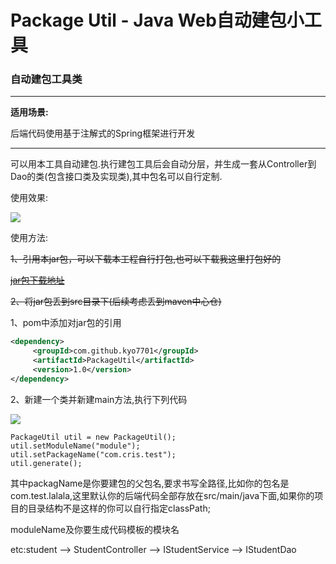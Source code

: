 # Package Util - Java Web自动建包小工具

### 自动建包工具类

---
**适用场景:**

后端代码使用基于注解式的Spring框架进行开发

---

可以用本工具自动建包.执行建包工具后会自动分层，并生成一套从Controller到Dao的类(包含接口类及实现类),其中包名可以自行定制.

使用效果:

![](http://7xwp5w.com1.z0.glb.clouddn.com/packageUtil%E6%95%88%E6%9E%9C%E5%9B%BE.png)

使用方法:

<del>1、引用本jar包，可以下载本工程自行打包,也可以下载我这里打包好的

<del>[jar包下载地址](http://7xwp5w.com1.z0.glb.clouddn.com/PackageUtil.jar)

<del>2、将jar包丢到src目录下(后续考虑丢到maven中心仓)

1、pom中添加对jar包的引用

```xml
<dependency>
     <groupId>com.github.kyo7701</groupId>
     <artifactId>PackageUtil</artifactId>
     <version>1.0</version>
</dependency>
```



2、新建一个类并新建main方法,执行下列代码

![](http://7xwp5w.com1.z0.glb.clouddn.com/%E9%9C%80%E8%A6%81%E6%89%A7%E8%A1%8C%E7%9A%84%E4%BB%A3%E7%A0%81.png)

```
PackageUtil util = new PackageUtil();
util.setModuleName("module");
util.setPackageName("com.cris.test");
util.generate();
```
其中packagName是你要建包的父包名,要求书写全路径,比如你的包名是com.test.lalala,这里默认你的后端代码全部存放在src/main/java下面,如果你的项目的目录结构不是这样的你可以自行指定classPath;

moduleName及你要生成代码模板的模块名 


etc:student --> StudentController 
    --> IStudentService 
	--> IStudentDao 


